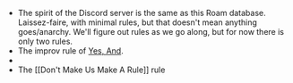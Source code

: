 - The spirit of the Discord server is the same as this Roam database. Laissez-faire, with minimal rules, but that doesn't mean anything goes/anarchy. We'll figure out rules as we go along, but for now there is only two rules. 
- The improv rule of [Yes, And](https://en.wikipedia.org/wiki/Yes,_and...).
- 
- The [[Don't Make Us Make A Rule]] rule
